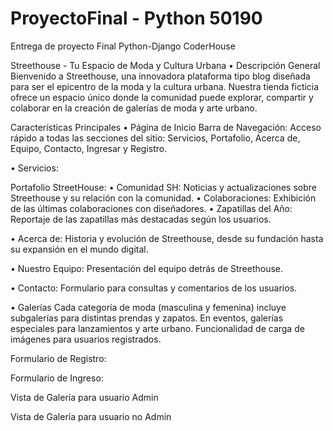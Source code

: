 # ProyectoFinal - Python 50190
Entrega de proyecto Final Python-Django CoderHouse

Streethouse - Tu Espacio de Moda y Cultura Urbana
•	Descripción General
Bienvenido a Streethouse, una innovadora plataforma tipo blog diseñada para ser el epicentro de la moda y la cultura urbana. Nuestra tienda ficticia ofrece un espacio único donde la comunidad puede explorar, compartir y colaborar en la creación de galerías de moda y arte urbano.

Características Principales
•	Página de Inicio
Barra de Navegación: Acceso rápido a todas las secciones del sitio: Servicios, Portafolio, Acerca de, Equipo, Contacto, Ingresar y Registro.

 

•	Servicios: 
 

Portafolio StreetHouse: 
•	Comunidad SH: Noticias y actualizaciones sobre Streethouse y su relación con la comunidad.
•	Colaboraciones: Exhibición de las últimas colaboraciones con diseñadores.
•	Zapatillas del Año: Reportaje de las zapatillas más destacadas según los usuarios.
 

•	Acerca de: Historia y evolución de Streethouse, desde su fundación hasta su expansión en el mundo digital.

 







•	Nuestro Equipo: Presentación del equipo detrás de Streethouse.
 

•	Contacto: Formulario para consultas y comentarios de los usuarios.
 

•	Galerías
Cada categoría de moda (masculina y femenina) incluye subgalerías para distintas prendas y zapatos.
En eventos, galerías especiales para lanzamientos y arte urbano.
Funcionalidad de carga de imágenes para usuarios registrados.




 
 
 
Formulario de Registro:
 

Formulario de Ingreso:
 

Vista de Galería para usuario Admin 
 

Vista de Galería para usuario no Admin 
 


